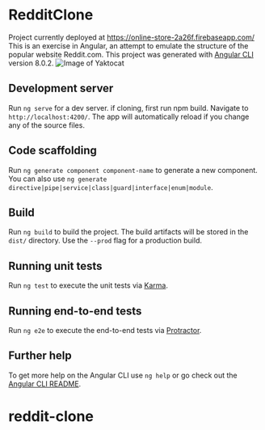 # RedditClone
Project currently deployed at https://online-store-2a26f.firebaseapp.com/
This is an exercise in Angular, an attempt to emulate the structure of the popular website Reddit.com.
This project was generated with [Angular CLI](https://github.com/angular/angular-cli) version 8.0.2.
![Image of Yaktocat](/src/assets/img/Capture.jpg)

## Development server

Run `ng serve` for a dev server. if cloning, first run npm build. Navigate to `http://localhost:4200/`. The app will automatically reload if you change any of the source files.

## Code scaffolding

Run `ng generate component component-name` to generate a new component. You can also use `ng generate directive|pipe|service|class|guard|interface|enum|module`.

## Build

Run `ng build` to build the project. The build artifacts will be stored in the `dist/` directory. Use the `--prod` flag for a production build.

## Running unit tests

Run `ng test` to execute the unit tests via [Karma](https://karma-runner.github.io).

## Running end-to-end tests

Run `ng e2e` to execute the end-to-end tests via [Protractor](http://www.protractortest.org/).

## Further help

To get more help on the Angular CLI use `ng help` or go check out the [Angular CLI README](https://github.com/angular/angular-cli/blob/master/README.md).
# reddit-clone
